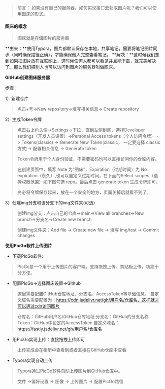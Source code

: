 > 前言： 如果没有自己的服务器，如何实现接口去获取图片呢？我们可以使用图床的形式。

#### 图床的概念

> 图床就是存储图片的服务器

**由来：**使用Typora，图片都默认保存在本地，共享笔记，需要将笔记图片同步（同时确保路径正确），才能确保他人完整查看笔记。
**解决：**这时候我们想到如果把图片放在互联网上，这时候任何人都可以看见并且能下载，就完美解决了。那么我们把别人也可以访问到图片的服务器叫做图床。

**GitHub创建图床服务器**

步骤：

1）新建仓库

>点击+号->New repository->填写相关信息-> Create repository

2）生成Token令牌

>点击右上角头像->Settings->下拉，直到左侧到底，选择Developer settings（开发人员设置）->Personal Access tokens（个人访问令牌） -> Tokens(classic) -> Generate New Token(classic， 一定要选择 classic 方式)-> 配置相关信息 -> Generate token
>
>Token令牌用于个人身份验证，不需要密码也可以直接访问你的仓库内容。
>
>
>
>在创建页面中，填写 Note 为“图床”，Expiration（过期时间）为 No expiration（永久）,也可以自定义过期时间，在下面的Select scopes（选择权限范围）如下图勾选 repo。最后点击 generate token 生成令牌即可。
>
>
>
>务必将令牌保存起来，放在一个安全的地方，页面关掉后就看不到了。

3）创建img分支和该分支下的img文件夹(可选)

>创建img分支：点击自己的仓库->main->View all branches->New branch->分支名->Create new branch
>
>
>
>创建img文件夹：Add file -> Create new file -> 填写 img/test -> Commit changes

**使用PicGo软件上传图片**

- 下载PicGo软件:

> PicGo是一个用于上传图片的客户端，支持拖拽上传、剪贴板上传，功能十分方便。

- 配置PicGo->选择图床设置->Github

> 这里需要配置GitHub仓库地址、分支名、AccessToken等基础信息。
> 自定义域名需要配置为：https://cdn.jsdelivr.net/gh/用户名/仓库名，这样就才可以通过cdn访问图片
>
> 仓库名：GitHub用户名/GitHub仓库地址
> 分支名：GitHub的分支名称
> Token：GitHub中设定的AccessToken
> 自定义域名：https://fastly.jsdelivr.net/gh/用户名/仓库名

- 用PicGo实现上传：直接拖拽上传即可

> 上传完成会在相册中查看到或者直接在GitHub仓库中查看

- Typora实现自动上传

> Typora通过PicGo软件自动上传图片到GitHub仓库中。
>
> 文件 ->偏好设置 -> 图像 -> 上传图片 -> 配置PicGo路径
